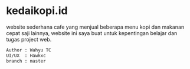# kedaikopi.id
website sederhana cafe yang menjual beberapa menu kopi dan makanan cepat saji lainnya, website ini saya buat untuk kepentingan belajar dan tugas project web.

```bash
Author : Wahyu TC
UI/UX  : Hawkxc
branch : master
```
